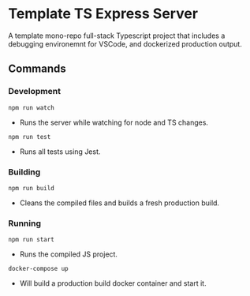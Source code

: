 # Template TS Express Server

A template mono-repo full-stack Typescript project that includes a debugging environemnt for VSCode, and dockerized production output.

## Commands

### Development

`npm run watch`

* Runs the server while watching for node and TS changes.

`npm run test`

* Runs all tests using Jest.

### Building

`npm run build`

* Cleans the compiled files and builds a fresh production build.

### Running

`npm run start`

* Runs the compiled JS project.

`docker-compose up`

* Will build a production build docker container and start it.
